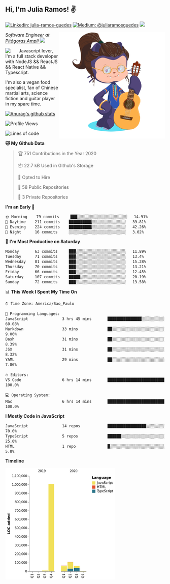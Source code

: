 <h2>Hi, I'm Julia Ramos! &#9996</h2>

[![Linkedin: julia-ramos-guedes](https://img.shields.io/badge/-Linkedin-blue?style=flat&logo=Linkedin&logoColor=white&link=https://www.linkedin.com/in/julia-ramos-guedes/)](https://www.linkedin.com/in/julia-ramos-guedes/)
[![Medium: @juliaramosguedes](https://img.shields.io/badge/-Medium-black?style=flat&logo=Medium&logoColor=white&link=https://medium.com/@juliaramosguedes/)](https://medium.com/@juliaramosguedes/)
![](https://medium.com/@juliaramosguedes/followers)

<!-- 
![Waka Readme](https://github.com/juliaramosguedes/juliaramosguedes/workflows/Waka%20Readme/badge.svg)

![GitHub followers](https://img.shields.io/github/followers/juliaramosguedes?label=Follow&style=for-the-badge&logo=Github&logoColor=white)

![Twitter Follow](https://img.shields.io/twitter/follow/juliaramosdev?label=Follow&style=for-the-badge)
<img src="https://icon-icons.com/icons2/2107/PNG/48/file_type_node_icon_130301.png" width="16px">
<img src="https://icon-icons.com/icons2/2108/PNG/48/react_icon_130845.png" width="16px"> 
 -->

<img align='right' src="https://github.com/juliaramosguedes/juliaramosguedes/blob/master/assets/octocat_julia.png?raw=true" width="335">
<p><em>Software Engineer at <a href="https://www.ampli.com.br/graduacao/vestibular/n">Pitágoras Ampli </a><img src="https://media.giphy.com/media/WUlplcMpOCEmTGBtBW/giphy.gif" width="30"> 
</em></p>


<img align='left' src="https://icon-icons.com/icons2/2108/PNG/48/javascript_icon_130900.png" width="42px"> <p>Javascript lover, I'm a full stack developer with NodeJS && ReactJS && React Native && Typescript.</p>
<p>I'm also a vegan food specialist, fan of Chinese martial arts, science fiction and guitar player in my spare time.</p>

[![Anurag's github stats](https://github-readme-stats.vercel.app/api?username=juliaramosguedes&hide=issues&count_private=true&show_icons=true&theme=dracula)](https://juliaramos.com.br)
<!-- 
<h3>Checkout some stats since 05/08/2020</h3>
 -->
 
<!--START_SECTION:waka-->
![Profile Views](http://img.shields.io/badge/Profile%20Views-4-blue)

![Lines of code](https://img.shields.io/badge/From%20Hello%20World%20I%27ve%20Written-3.4%20million%20lines%20of%20code-blue)

**🐱 My Github Data** 

> 🏆 751 Contributions in the Year 2020
 > 
> 📦 22.7 kB Used in Github's Storage 
 > 
> 💼 Opted to Hire
 > 
> 📜 58 Public Repositories
 > 
> 🔑 3 Private Repositories 

**I'm an Early 🐤** 

```text
🌞 Morning    79 commits     ███░░░░░░░░░░░░░░░░░░░░░░   14.91% 
🌆 Daytime    211 commits    ██████████░░░░░░░░░░░░░░░   39.81% 
🌃 Evening    224 commits    ██████████░░░░░░░░░░░░░░░   42.26% 
🌙 Night      16 commits     ░░░░░░░░░░░░░░░░░░░░░░░░░   3.02%

```
📅 **I'm Most Productive on Saturday** 

```text
Monday       63 commits     ███░░░░░░░░░░░░░░░░░░░░░░   11.89% 
Tuesday      71 commits     ███░░░░░░░░░░░░░░░░░░░░░░   13.4% 
Wednesday    81 commits     ███░░░░░░░░░░░░░░░░░░░░░░   15.28% 
Thursday     70 commits     ███░░░░░░░░░░░░░░░░░░░░░░   13.21% 
Friday       66 commits     ███░░░░░░░░░░░░░░░░░░░░░░   12.45% 
Saturday     107 commits    █████░░░░░░░░░░░░░░░░░░░░   20.19% 
Sunday       72 commits     ███░░░░░░░░░░░░░░░░░░░░░░   13.58%

```


📊 **This Week I Spent My Time On** 

```text
⌚︎ Time Zone: America/Sao_Paulo

💬 Programming Languages: 
JavaScript               3 hrs 45 mins       ███████████████░░░░░░░░░░   60.08% 
Markdown                 33 mins             ██░░░░░░░░░░░░░░░░░░░░░░░   9.06% 
Bash                     31 mins             ██░░░░░░░░░░░░░░░░░░░░░░░   8.39% 
JSX                      31 mins             ██░░░░░░░░░░░░░░░░░░░░░░░   8.32% 
YAML                     29 mins             ██░░░░░░░░░░░░░░░░░░░░░░░   7.86%

🔥 Editors: 
VS Code                  6 hrs 14 mins       █████████████████████████   100.0%

💻 Operating System: 
Mac                      6 hrs 14 mins       █████████████████████████   100.0%

```

**I Mostly Code in JavaScript** 

```text
JavaScript               14 repos            █████████████████░░░░░░░░   70.0% 
TypeScript               5 repos             ██████░░░░░░░░░░░░░░░░░░░   25.0% 
HTML                     1 repo              █░░░░░░░░░░░░░░░░░░░░░░░░   5.0%

```


**Timeline**

![Chart not found](https://github.com/juliaramosguedes/juliaramosguedes/blob/master/charts/bar_graph.png) 


<!--END_SECTION:waka-->
